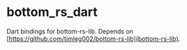 # bottom_rs_dart

Dart bindings for bottom-rs-lib. Depends on [https://github.com/timleg002/bottom-rs-lib](bottom-rs-lib).
